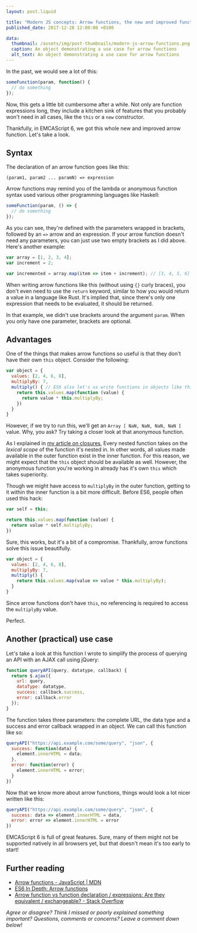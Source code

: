 ```yaml
---
layout: post.liquid

title: "Modern JS concepts: Arrow functions, the new and improved function literals"
published_date: 2017-12-28 12:00:00 +0100

data:
  thumbnail: /assets/img/post-thumbnails/modern-js-arrow-functions.png
  caption: An object demonstrating a use case for arrow functions
  alt_text: An object demonstrating a use case for arrow functions
---
```


In the past, we would see a lot of this:

```javascript
someFunction(param, function() {
  // do something
});
```
Now, this gets a little bit cumbersome after a while. Not only are function expressions long, they include a kitchen sink of features that you probably won't need in all cases, like the `this` or a `new` constructor.

Thankfully, in EMCAScript 6, we got this whole new and improved arrow function. Let's take a look.<span data-separator></span>

## Syntax

The declaration of an arrow function goes like this:

```
(param1, param2 ... paramN) => expression
```

Arrow functions may remind you of the lambda or anonymous function syntax used various other programming languages like Haskell:

```javascript
someFunction(param, () => {
  // do something
});
```

As you can see, they're defined with the parameters wrapped in brackets, followed by an `=>` arrow and an expression. If your arrow function doesn't need any parameters, you can just use two empty brackets as I did above. Here's another example:

```javascript
var array = [1, 2, 3, 4];
var increment = 2;

var incremented = array.map(item => item + increment); // [3, 4, 5, 6]
```

When writing arrow functions like this (without using `{}` curly braces), you don't even need to use the `return` keyword, similar to how you would return a value in a language like Rust. It's implied that, since there's only one expression that needs to be evaluated, it should be returned.

In that example, we didn't use brackets around the argument `param`. When you only have one parameter, brackets are optional.

## Advantages

One of the things that makes arrow functions so useful is that they don't have their own `this` object. Consider the following:

```javascript
var object = {
  values: [2, 4, 6, 8],
  multiplyBy: 7,
  multiply() { // ES6 also let's us write functions in objects like this
    return this.values.map(function (value) {
      return value * this.multiplyBy;
    })
  }
}
```

However, if we try to run this, we'll get an `Array [ NaN, NaN, NaN, NaN ]` value. Why, you ask? Try taking a closer look at that anonymous function.

As I explained in [my article on closures](https://steemit.com/programming/@njms/closures-in-programming-what-are-they-and-how-do-they-work), Every nested function takes on the *lexical scope* of the function it's nested in. In other words, all values made available in the outer function exist in the inner function. For this reason, we might expect that the `this` object should be available as well. However, the anonymous function you're working in already has it's own `this` which takes superiority.

Though we might have access to `multiplyBy` in the outer function, getting to it within the inner function is a bit more difficult. Before ES6, people often used this hack:

```javascript
var self = this;

return this.values.map(function (value) {
  return value * self.multiplyBy;
})
```

Sure, this works, but it's a bit of a compromise. Thankfully, arrow functions solve this issue beautifully.

```javascript
var object = {
  values: [2, 4, 6, 8],
  multiplyBy: 7,
  multiply() {
    return this.values.map(value => value * this.multiplyBy);
  }
}
```

Since arrow functions don't have `this`, no referencing is required to access the `multiplyBy` value.

Perfect.

## Another (practical) use case

Let's take a look at this function I wrote to simplify the process of querying an API with an AJAX call using jQuery:

```javascript
function queryAPI(query, datatype, callback) {
  return $.ajax({
    url: query,
    dataType: datatype,
    success: callback.success,
    error: callback.error
  });
}
```

The function takes three parameters: the complete URL, the data type and a success and error callback wrapped in an object. We can call this function like so:

```javascript
queryAPI("https://api.example.com/some/query", "json", {
  success: function(data) {
    element.innerHTML = data;
  },
  error: function(error) {
    element.innerHTML = error;
  }
})
```

Now that we know more about arrow functions, things would look a lot nicer written like this:

```javascript
queryAPI("https://api.example.com/some/query", "json", {
  success: data => element.innerHTML = data,
  error: error => element.innerHTML = error
})
```

EMCAScript 6 is full of great features. Sure, many of them might not be supported natively in all browsers yet, but that doesn't mean it's too early to start!

## Further reading
 * [Arrow functions - JavaScript | MDN](https://developer.mozilla.org/en-US/docs/Web/JavaScript/Reference/Functions/Arrow_functions)
 * [ES6 In Depth: Arrow functions](https://hacks.mozilla.org/2015/06/es6-in-depth-arrow-functions/)
 * [Arrow function vs function declaration / expressions: Are they equivalent / exchangeable? - Stack Overflow](https://stackoverflow.com/questions/34361379/arrow-function-vs-function-declaration-expressions-are-they-equivalent-exch)

 *Agree or disagree? Think I missed or poorly explained something important? Questions, comments or concerns? Leave a comment down below!*
